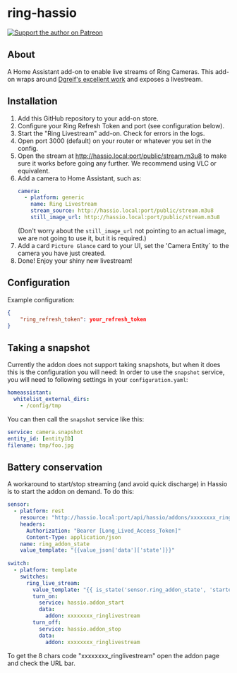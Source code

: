 # ring-hassio
[![Support the author on Patreon][patreon-shield]][patreon]
## About
A Home Assistant add-on to enable live streams of Ring Cameras.
This add-on wraps around [Dgreif's excellent work](https://github.com/dgreif/ring) and exposes a livestream.

## Installation
1. Add this GitHub repository to your add-on store. 
2. Configure your Ring Refresh Token and port (see configuration below).
3. Start the "Ring Livestream" add-on. Check for errors in the logs.
4. Open port 3000 (default) on your router or whatever you set in the config.
5. Open the stream at http://hassio.local:port/public/stream.m3u8 to make sure it works before going any further. We recommend using VLC or equivalent.
6. Add a camera to Home Assistant, such as:
   ```yaml
   camera:
     - platform: generic
       name: Ring Livestream
       stream_source: http://hassio.local:port/public/stream.m3u8
       still_image_url: http://hassio.local:port/public/stream.m3u8
    ```
    (Don't worry about the `still_image_url` not pointing to an actual image, we are not going to use it, but it is required.)
7. Add a card `Picture Glance` card to your UI, set the 'Camera Entity` to the camera you have just created.
8. Done! Enjoy your shiny new livestream!

## Configuration
Example configuration:
```json
{
    "ring_refresh_token": your_refresh_token
}
```

## Taking a snapshot
Currently the addon does not support taking snapshots, but when it does this is the configuration you will need:
In order to use the `snapshot` service, you will need to following settings in your `configuration.yaml`:
   ```yaml
   homeassistant:
     whitelist_external_dirs:
       - /config/tmp
   ```
   You can then call the `snapshot` service like this:
   ```yaml
   service: camera.snapshot
   entity_id: [entityID]
   filename: tmp/foo.jpg
   ```
   
## Battery conservation
A workaround to start/stop streaming (and avoid quick discharge) in Hassio is to start the addon on demand.
To do this:

   ```yaml
   sensor:
     - platform: rest
       resource: "http://hassio.local:port/api/hassio/addons/xxxxxxxx_ringlivestream/info"
       headers:
         Authorization: "Bearer [Long_Lived_Access_Token]"
         Content-Type: application/json
       name: ring_addon_state
       value_template: "{{value_json['data']['state']}}" 
    
   switch:
     - platform: template
       switches:
         ring_live_stream:
           value_template: "{{ is_state('sensor.ring_addon_state', 'started') }}"
           turn_on:
             service: hassio.addon_start
             data:
               addon: xxxxxxxx_ringlivestream
           turn_off:
             service: hassio.addon_stop
             data:
               addon: xxxxxxxx_ringlivestream
   ```
To get the 8 chars code "xxxxxxxx_ringlivestream" open the addon page and check the URL bar.

[patreon-shield]: https://frenck.dev/wp-content/uploads/2019/12/patreon.png
[patreon]: https://www.patreon.com/dutchdatadude
